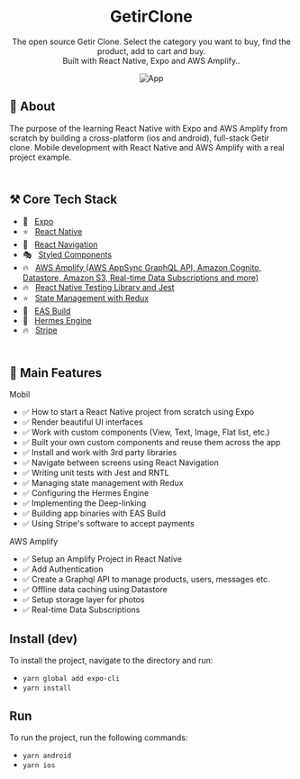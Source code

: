 <h1 align="center">
  GetirClone
</h1>
<p align="center">
  The open source Getir Clone. Select the category you want to buy, find the product, add to cart and buy.  <br />Built with React Native, Expo and AWS Amplify..
</p>
<p align="center">
  <img src="https://user-images.githubusercontent.com/66990093/178144331-ad50af65-dba8-4adc-85e5-05623a68350f.png" alt="App" />
</p>

<h2>
📲 About
</h2>

The purpose of the learning React Native with Expo and AWS Amplify from scratch by building a cross-platform (ios and android), full-stack Getir clone. Mobile development with React Native and AWS Amplify with a real project example.

<h2>
<br />
⚒️ Core Tech Stack
</h2>

- 🔼 &nbsp; [Expo](https://expo.io/ "Expo")
- ⭐️ &nbsp; [React Native](https://reactnative.dev/ "React Native")
- 🔗 &nbsp; [React Navigation](https://reactnavigation.org/ "React Navigation")
- 🎭 &nbsp; [Styled Components](https://styled-components.com/ "Styled Components")
- 🔥 &nbsp; [AWS Amplify (AWS AppSync GraphQL API, Amazon Cognito, Datastore, Amazon S3, Real-time Data Subscriptions and more)](https://aws.amazon.com/amplify/)
- 🔥 &nbsp; [React Native Testing Library and Jest](https://callstack.github.io/react-native-testing-library/)
- ⭐️ &nbsp; [State Management with Redux](https://redux.js.org/)
- 🔗 &nbsp; [EAS Build](https://docs.expo.dev/build/introduction/)
- 🔼 &nbsp; [Hermes Engine](https://hermesengine.dev/)
- 🔥 &nbsp; [Stripe](https://stripe.com/)

<h2>
<br />
💫 Main Features
</h2>

Mobil

- ✅ How to start a React Native project from scratch using Expo
- ✅ Render beautiful UI interfaces
- ✅ Work with custom components (View, Text, Image, Flat list, etc.)
- ✅ Built your own custom components and reuse them across the app
- ✅ Install and work with 3rd party libraries
- ✅ Navigate between screens using React Navigation
- ✅ Writing unit tests with Jest and RNTL
- ✅ Managing state management with Redux
- ✅ Configuring the Hermes Engine
- ✅ Implementing the Deep-linking
- ✅ Building app binaries with EAS Build
- ✅ Using Stripe's software to accept payments

AWS Amplify

- ✅ Setup an Amplify Project in React Native
- ✅ Add Authentication
- ✅ Create a Graphql API to manage products, users, messages etc.
- ✅ Offline data caching using Datastore
- ✅ Setup storage layer for photos
- ✅ Real-time Data Subscriptions

## Install (dev)

To install the project, navigate to the directory and run:

- `yarn global add expo-cli`
- `yarn install`

## Run

To run the project, run the following commands:

- `yarn android`
- `yarn ios`
